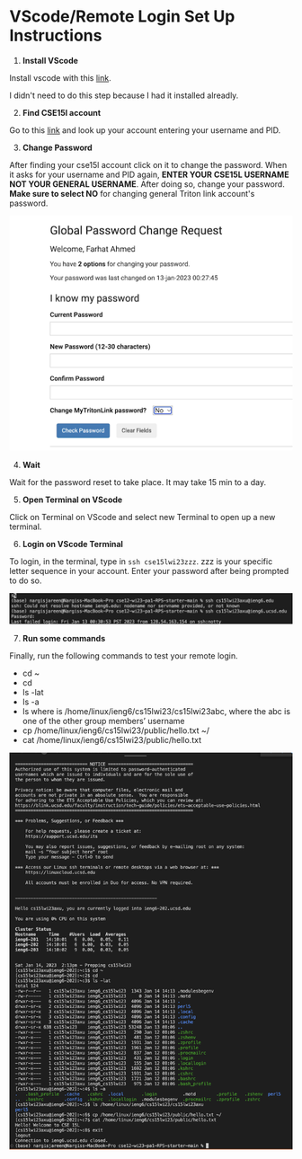 # VScode/Remote Login Set Up Instructions 

1) __Install VScode__

Install vscode with this [link](https://code.visualstudio.com/).

I didn't need to do this step because I had it installed alreadly.

2) __Find CSE15l account__

Go to this [link](https://sdacs.ucsd.edu/~icc/index.php) and look up your account entering your username and PID.

3) __Change Password__

After finding your cse15l account click on it to change the password. When it asks for your username and PID again, __ENTER YOUR CSE15L USERNAME NOT YOUR GENERAL USERNAME__.
After doing so, change your password. __Make sure to select NO__ for changing general Triton link account's password.

![Image](step1.png)



4) __Wait__ 

Wait for the password reset to take place. It may take 15 min to a day.

5) __Open Terminal on VScode__

Click on Terminal on VScode and select new Terminal to open up a new terminal.

6) __Login on VScode Terminal__

To login, in the terminal, type in `ssh cse15lwi23zzz`. zzz is your specific letter sequence in your account.
Enter your password after being prompted to do so.

![Image](step2.png)

7) __Run some commands__ 

Finally, run the following commands to test your remote login.

* cd ~
* cd
* ls -lat
* ls -a
* ls <directory> where <directory> is /home/linux/ieng6/cs15lwi23/cs15lwi23abc, where the abc is one of the other group members’ username
* cp /home/linux/ieng6/cs15lwi23/public/hello.txt ~/
* cat /home/linux/ieng6/cs15lwi23/public/hello.txt

![Image](step3.png)
